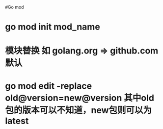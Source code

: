 #Go mod

# go mod init mod_name

# 模块替换 如 golang.org => github.com 默认

# go mod edit -replace old@version=new@version 其中old包的版本可以不知道，new包则可以为latest